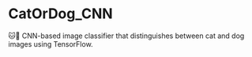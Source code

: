 # CatOrDog_CNN
🐱🐶 CNN-based image classifier that distinguishes between cat and dog images using TensorFlow.
